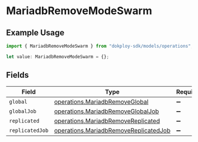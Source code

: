 # MariadbRemoveModeSwarm

## Example Usage

```typescript
import { MariadbRemoveModeSwarm } from "dokploy-sdk/models/operations";

let value: MariadbRemoveModeSwarm = {};
```

## Fields

| Field                                                                                          | Type                                                                                           | Required                                                                                       | Description                                                                                    |
| ---------------------------------------------------------------------------------------------- | ---------------------------------------------------------------------------------------------- | ---------------------------------------------------------------------------------------------- | ---------------------------------------------------------------------------------------------- |
| `global`                                                                                       | [operations.MariadbRemoveGlobal](../../models/operations/mariadbremoveglobal.md)               | :heavy_minus_sign:                                                                             | N/A                                                                                            |
| `globalJob`                                                                                    | [operations.MariadbRemoveGlobalJob](../../models/operations/mariadbremoveglobaljob.md)         | :heavy_minus_sign:                                                                             | N/A                                                                                            |
| `replicated`                                                                                   | [operations.MariadbRemoveReplicated](../../models/operations/mariadbremovereplicated.md)       | :heavy_minus_sign:                                                                             | N/A                                                                                            |
| `replicatedJob`                                                                                | [operations.MariadbRemoveReplicatedJob](../../models/operations/mariadbremovereplicatedjob.md) | :heavy_minus_sign:                                                                             | N/A                                                                                            |